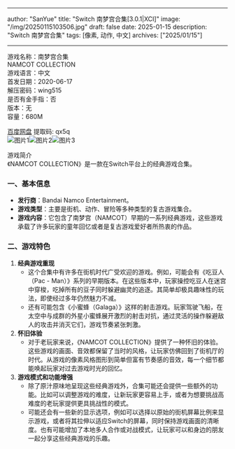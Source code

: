 
---
author: "SanYue"
title: "Switch 南梦宫合集[3.0.1|XCI]"
image: "/img/20250115103506.jpg"
draft: false
date: 2025-01-15
description: "Switch 南梦宫合集"
tags: [像素, 动作, 中文]
archives: ["2025/01/15"]

---

游戏名称：南梦宫合集   
NAMCOT COLLECTION    
游戏语言：中文  
首发日期：2020-06-17  
解压密码：wing515  
是否有金手指：否  
版本：无   
容量：680M

[百度网盘](https://pan.baidu.com/s/16Ehrg8Eg3aItu7TZMOP9WA) 提取码: qx5q  
![图片1](/img/namcot.jpg)![图片2](/img/20250115.jpg)![图片3](/img/K2ZHkUC.jpg)  

游戏简介  
《NAMCOT COLLECTION》是一款在Switch平台上的经典游戏合集。

### 一、基本信息
- **发行商**：Bandai Namco Entertainment。
- **游戏类型**：主要是街机、动作、冒险等多种类型的复古游戏集合。
- **游戏内容**：它包含了南梦宫（NAMCOT）早期的一系列经典游戏，这些游戏承载了许多玩家的童年回忆或者是复古游戏爱好者所热衷的作品。

### 二、游戏特色
1. **经典游戏重现**
   - 这个合集中有许多在街机时代广受欢迎的游戏。例如，可能会有《吃豆人（Pac - Man）》系列的早期版本。在这些版本中，玩家操控吃豆人在迷宫中穿梭，吃掉所有的豆子同时躲避幽灵的追逐。其简单却极具趣味性的玩法，即使经过多年仍然魅力不减。
   - 还有可能包含《小蜜蜂（Galaga）》这样的射击游戏。玩家驾驶飞船，在太空中与成群的外星小蜜蜂展开激烈的射击对抗，通过灵活的操作躲避敌人的攻击并消灭它们，游戏节奏紧张刺激。
2. **怀旧体验**
   - 对于老玩家来说，《NAMCOT COLLECTION》提供了一种怀旧的体验。这些游戏的画面、音效都保留了当时的风格，让玩家仿佛回到了街机厅的时代。从游戏的像素风格图形到简单但富有节奏感的音效，每一个细节都能唤起玩家对过去游戏时光的回忆。
3. **游戏模式和功能增强**
   - 除了原汁原味地呈现这些经典游戏外，合集可能还会提供一些额外的功能。比如可以调整游戏的难度，让新玩家更容易上手，或者为想要挑战高难度的老玩家提供更具挑战性的模式。
   - 可能还会有一些新的显示选项，例如可以选择以原始的街机屏幕比例来显示游戏，或者将其拉伸以适应Switch的屏幕，同时保持游戏画面的清晰度。也有可能增加了本地多人合作或对战模式，让玩家可以和身边的朋友一起分享这些经典游戏的乐趣。
